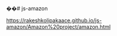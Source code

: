 ��#   j s - a m a z o n 

https://rakeshkolipakaace.github.io/js-amazon/Amazon%20project/amazon.html
 
 
